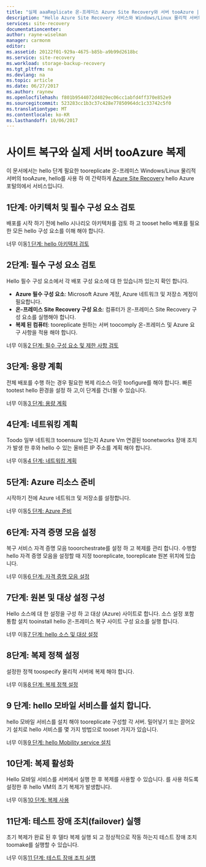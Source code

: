 ```yaml
---
title: "실제 aaaReplicate 온-프레미스 Azure Site Recovery와 서버 tooAzure | Microsoft Docs"
description: "Hello Azure Site Recovery 서비스와 Windows/Linux 물리적 서버의 tooAzure 온-프레미스에서 실행 되는 작업을 복제 하기 위한 hello 단계의 개요를 제공 합니다."
services: site-recovery
documentationcenter: 
author: rayne-wiselman
manager: carmonm
editor: 
ms.assetid: 20122f01-929a-4675-b85b-a9b99d2618bc
ms.service: site-recovery
ms.workload: storage-backup-recovery
ms.tgt_pltfrm: na
ms.devlang: na
ms.topic: article
ms.date: 06/27/2017
ms.author: raynew
ms.openlocfilehash: f801b9544072d4029ec06cc1abfd4ff370e852e9
ms.sourcegitcommit: 523283cc1b3c37c428e77850964dc1c33742c5f0
ms.translationtype: MT
ms.contentlocale: ko-KR
ms.lasthandoff: 10/06/2017
---
```

# <a name="replicate-physical-servers-tooazure-with-site-recovery"></a>사이트 복구와 실제 서버 tooAzure 복제

이 문서에서는 hello 단계 필요한 tooreplicate 온-프레미스 Windows/Linux 물리적 서버의 tooAzure, hello를 사용 하 여 간략하게 [Azure Site Recovery](site-recovery-overview.md) hello Azure 포털의에서 서비스입니다.


## <a name="step-1-review-architecture-and-prerequisites"></a>1단계: 아키텍처 및 필수 구성 요소 검토

배포를 시작 하기 전에 hello 시나리오 아키텍처를 검토 하 고 tooset hello 배포를 필요한 모든 hello 구성 요소를 이해 해야 합니다.

너무 이동[1 단계: hello 아키텍처 검토](physical-walkthrough-architecture.md)


## <a name="step-2-review-prerequisites"></a>2단계: 필수 구성 요소 검토

Hello 필수 구성 요소에서 각 배포 구성 요소에 대 한 있습니까 있는지 확인 합니다.

- **Azure 필수 구성 요소**: Microsoft Azure 계정, Azure 네트워크 및 저장소 계정이 필요합니다.
- **온-프레미스 Site Recovery 구성 요소**: 컴퓨터가 온-프레미스 Site Recovery 구성 요소를 실행해야 합니다.
- **복제 된 컴퓨터**: tooreplicate 원하는 서버 toocomply 온-프레미스 및 Azure 요구 사항을 적용 해야 합니다.

너무 이동[2 단계: 필수 구성 요소 및 제한 사항 검토](physical-walkthrough-prerequisites.md)

## <a name="step-3-plan-capacity"></a>3단계: 용량 계획

전체 배포를 수행 하는 경우 필요한 복제 리소스 아웃 toofigure를 해야 합니다. 빠른 tootest hello 환경을 설정 하 고,이 단계를 건너뛸 수 있습니다.

너무 이동[3 단계: 용량 계획](physical-walkthrough-capacity.md)

## <a name="step-4-plan-networking"></a>4단계: 네트워킹 계획

Toodo 일부 네트워크 tooensure 있는지 Azure Vm 연결된 toonetworks 장애 조치가 발생 한 후와 hello 수 있는 올바른 IP 주소를 계획 해야 합니다.

너무 이동[4 단계: 네트워킹 계획](physical-walkthrough-network.md)

##  <a name="step-5-prepare-azure-resources"></a>5단계: Azure 리소스 준비

시작하기 전에 Azure 네트워크 및 저장소를 설정합니다. 

너무 이동[5 단계: Azure 준비](physical-walkthrough-prepare-azure.md)


## <a name="step-6-set-up-a-vault"></a>6단계: 자격 증명 모음 설정

복구 서비스 자격 증명 모음 tooorchestrate를 설정 하 고 복제를 관리 합니다. 수행할 hello 자격 증명 모음을 설정할 때 지정 tooreplicate, tooreplicate 원본 위치에 있습니다.

너무 이동[6 단계: 자격 증명 모음 설정](physical-walkthrough-create-vault.md)

## <a name="step-7-configure-source-and-target-settings"></a>7단계: 원본 및 대상 설정 구성

Hello 소스에 대 한 설정을 구성 하 고 대상 (Azure) 사이트로 합니다. 소스 설정 포함 통합 설치 tooinstall hello 온-프레미스 복구 사이트 구성 요소를 실행 합니다.

너무 이동[7 단계: hello 소스 및 대상 설정](physical-walkthrough-source-target.md)

## <a name="step-8-set-up-a-replication-policy"></a>8단계: 복제 정책 설정

설정한 정책 toospecify 물리적 서버에 복제 해야 합니다.

너무 이동[8 단계: 복제 정책 설정](physical-walkthrough-replication.md)

## <a name="step-9-install-hello-mobility-service"></a>9 단계: hello 모바일 서비스를 설치 합니다.

hello 모바일 서비스를 설치 해야 tooreplicate 구성할 각 서버. 밀어넣기 또는 끌어오기 설치로 hello 서비스를 몇 가지 방법으로 tooset 가지가 있습니다.

너무 이동[9 단계: hello Mobility service 설치](physical-walkthrough-install-mobility.md)

## <a name="step-10-enable-replication"></a>10단계: 복제 활성화

Hello 모바일 서비스를 서버에서 실행 한 후 복제를 사용할 수 있습니다. 를 사용 하도록 설정한 후 hello VM의 초기 복제가 발생합니다.

너무 이동[10 단계: 복제 사용](physical-walkthrough-enable-replication.md)

## <a name="step-11-run-a-test-failover"></a>11단계: 테스트 장애 조치(failover) 실행

초기 복제가 완료 된 후 델타 복제 실행 되 고 정상적으로 작동 하는지 테스트 장애 조치 toomake를 실행할 수 있습니다.

너무 이동[11 단계: 테스트 장애 조치 실행](physical-walkthrough-test-failover.md)

